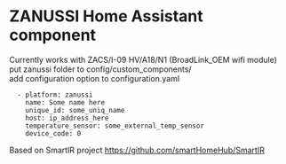 # ZANUSSI Home Assistant component
Currently works with ZACS/I-09 HV/A18/N1 (BroadLink_OEM wifi module)<br>
put zanussi folder to config/custom_components/ <br>
add configuration option to configuration.yaml

```climate:
  - platform: zanussi
    name: Some name here
    unique_id: some_uniq_name
    host: ip_address_here
    temperature_sensor: some_external_temp_sensor
    device_code: 0 
```

Based on SmartIR project https://github.com/smartHomeHub/SmartIR<br>

